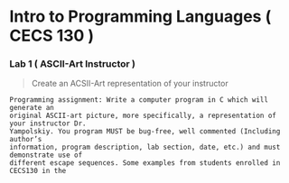 # Intro to Programming Languages ( CECS 130 )

### Lab 1 ( ASCII-Art Instructor )
> Create an ACSII-Art representation of your instructor
```
Programming assignment: Write a computer program in C which will generate an
original ASCII-art picture, more specifically, a representation of your instructor Dr.
Yampolskiy. You program MUST be bug-free, well commented (Including author’s
information, program description, lab section, date, etc.) and must demonstrate use of
different escape sequences. Some examples from students enrolled in CECS130 in the 
```
